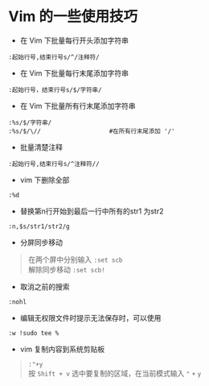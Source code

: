 # Vim 的一些使用技巧

- 在 Vim 下批量每行开头添加字符串

`:起始行号,结束行号s/^/注释符/`

- 在 Vim 下批量每行末尾添加字符串

`:起始行号，结束行号s/$/字符串/`

- 在 Vim 下批量所有行末尾添加字符串

```
:%s/$/字符串/
:%s/$/\//                   #在所有行末尾添加 '/'
```

- 批量清楚注释

`:起始行号,结束行号s/^注释符//`

- vim 下删除全部

`:%d`

- 替换第n行开始到最后一行中所有的str1 为str2

`:n,$s/str1/str2/g`

- 分屏同步移动

> 在两个屏中分别输入
> `:set scb`<br>
> 解除同步移动
> `:set scb!`<br>

- 取消之前的搜索

`:nohl`

- 编辑无权限文件时提示无法保存时，可以使用

`:w !sudo tee %`

- vim 复制内容到系统剪贴板

> `:"+y`<br>
> 按 `Shift + v` 选中要复制的区域，在当前模式输入 `"` `+` `y`
